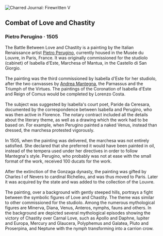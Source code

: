 <div class="artwork-of-the-day">
  <div class="container">
    <div class="img-wrapper">
      <img
        src="https://uploads1.wikiart.org/00100/images/pietro-perugino/perugino-lotta-tra-amore-e-castita-1.jpg!Large.jpg"
        alt="Charred Journal: Firewritten V" />
    </div>
    <div class="artwork-detail">
      <div class="artwork-origin"> 
        <h2 class="artwork-name">Combat of Love and Chastity</h2>
        <h3 class="artist">
          Pietro Perugino
                    ·  1505
        </h3>
      </div>
      <p class="description">
        <span class="artwork-description-text ng-binding" ng-bind-html="viewModel.ArtworkOfTheDay.Description | unsafe">The Battle Between Love and Chastity is a painting by the Italian Renaissance artist <a target="_blank" href="/en/pietro-perugino">Pietro Perugino</a>, currently housed in the Musée du Louvre, in Paris, France. It was originally commissioned for the studiolo (cabinet) of Isabella d'Este, Marchesa of Mantua, in the Castello di San Giorgio.
<br>
<br>The painting was the third commissioned by Isabella d'Este for her studiolo, after the two canvasses by <a target="_blank" href="/en/andrea-mantegna">Andrea Mantegna</a>, the Parnassus and the Triumph of the Virtues. The paintings of the Coronation of Isabella d'Este and Reign of Comus would be completed by Lorenzo Costa.
<br>
<br>The subject was suggested by Isabella's court poet, Paride da Ceresara, documented by the correspondence between Isabella and Perugino, who was then active in Florence. The notary contract included all the details about the literary theme, as well as a drawing which the work had to be based on. For example, when Perugino painted a naked Venus, instead than dressed, the marchesa protested vigorously.
<br>
<br>In 1505, when the painting was delivered, the marchesa was not entirely satisfied. She declared that she preferred it would have been painted in oil, instead of the tempera used under her directives in order to follow Mantegna's style. Perugino, who probably was not at ease with the small format of the work, received 100 ducats for the work.
<br>
<br>After the extinction of the Gonzaga dynasty, the painting was gifted by Charles I of Nevers to cardinal Richelieu, and was thus moved to Paris. Later it was acquired by the state and was added to the collection of the Louvre.
<br>
<br>The painting, over a background with gently steeped hills, portrays a fight between the symbolic figures of Love and Chastity. The theme was similar to other commissioned for the studiolo. Among the numerous mythological figures are Minerva, Diana, Venus, Anteros, nymphs, fauns and others. In the background are depicted several mythological episodes showing the victory of Chastity over Carnal Love, such as Apollo and Daphne, Iupiter and Europa, Mercury and Glaucera, Polyphemus and Galatea, Pluto and Proserpina, and Neptune with the nymph transforming into a carrion crow.</span>
                        <div class="text-shadow-container" ng-show="showShadow" style=""></div>
      </p>
    </div>
  </div>

</div>

